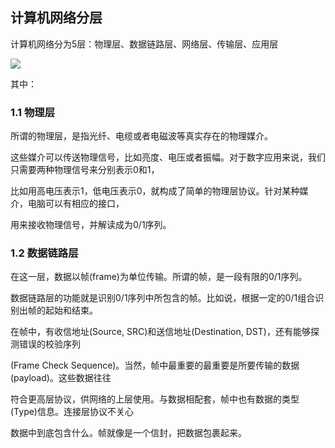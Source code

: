 ## 计算机网络分层

计算机网络分为5层：物理层、数据链路层、网络层、传输层、应用层

<img src="http://upload-images.jianshu.io/upload_images/944365-c35ec7bfb82b690b.png?imageMogr2/auto-orient/strip%7CimageView2/2/w/1240">

其中：

### 1.1 物理层

所谓的物理层，是指光纤、电缆或者电磁波等真实存在的物理媒介。

这些媒介可以传送物理信号，比如亮度、电压或者振幅。对于数字应用来说，我们只需要两种物理信号来分别表示0和1，

比如用高电压表示1，低电压表示0，就构成了简单的物理层协议。针对某种媒介，电脑可以有相应的接口，

用来接收物理信号，并解读成为0/1序列。

### 1.2 数据链路层

在这一层，数据以帧(frame)为单位传输。所谓的帧，是一段有限的0/1序列。

数据链路层的功能就是识别0/1序列中所包含的帧。比如说，根据一定的0/1组合识别出帧的起始和结束。

在帧中，有收信地址(Source, SRC)和送信地址(Destination, DST)，还有能够探测错误的校验序列

(Frame Check Sequence)。当然，帧中最重要的最重要是所要传输的数据 (payload)。这些数据往往

符合更高层协议，供网络的上层使用。与数据相配套，帧中也有数据的类型(Type)信息。连接层协议不关心

数据中到底包含什么。帧就像是一个信封，把数据包裹起来。
